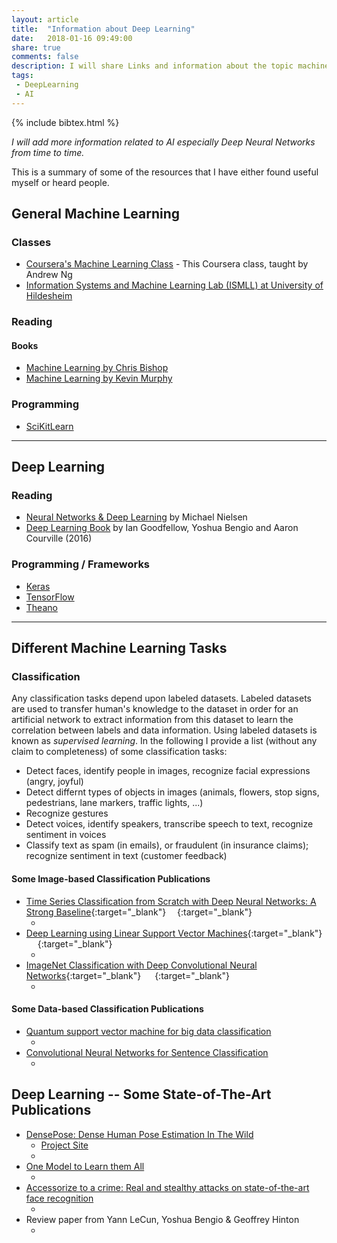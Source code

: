 ```yaml
---
layout: article
title:  "Information about Deep Learning"
date:   2018-01-16 09:49:00
share: true
comments: false
description: I will share Links and information about the topic machine learning.
tags:
 - DeepLearning
 - AI
---
```


{% include bibtex.html %}
<bibtex src="{{ site.url }}/bibtex/DeepLearning.bib"></bibtex>

*I will add more information related to AI especially Deep Neural Networks from time to time.*


This is a summary of some of the resources that I have either found useful myself or heard people.

## General Machine Learning

### Classes

* [Coursera's Machine Learning Class](https://www.coursera.org/learn/machine-learning "Coursera's Machine Learning Class") - This Coursera class, taught by Andrew Ng
* [Information Systems and Machine Learning Lab (ISMLL) at University of Hildesheim](https://www.ismll.uni-hildesheim.de/lehre/ml2-17s/script/index_en.html "Information Systems and Machine Learning Lab (ISMLL) at University of Hildesheim")

### Reading

#### Books

* [Machine Learning by Chris Bishop](http://www.springer.com/gb/book/9780387310732)
* [Machine Learning by Kevin Murphy](https://mitpress.mit.edu/books/machine-learning-0)

### Programming

* [SciKitLearn](http://scikit-learn.org/stable/ "SciKitLearn")

<hr>

## Deep Learning

### Reading

* [Neural Networks & Deep Learning](http://neuralnetworksanddeeplearning.com/ "Neural Networks & Deep Learning") by Michael Nielsen
* [Deep Learning Book](http://www.deeplearningbook.org/ "Deep Learning Book") by Ian Goodfellow, Yoshua Bengio and Aaron Courville (2016)

### Programming / Frameworks

* [Keras](https://keras.io/ "Keras")
* [TensorFlow](https://www.tensorflow.org/ "TensorFlow")
* [Theano](http://www.deeplearning.net/software/theano/ "Theano")

<hr>

## Different Machine Learning Tasks

### Classification

Any classification tasks depend upon labeled datasets. 
Labeled datasets are used to transfer human's knowledge to the dataset in order for an artificial network to extract information from this dataset to learn the correlation between labels and data information.
Using labeled datasets is known as *supervised learning*. In the following I provide a list (without any claim to completeness) of some classification tasks:

* Detect faces, identify people in images, recognize facial expressions (angry, joyful)
* Detect differnt types of objects in images (animals, flowers, stop signs, pedestrians, lane markers, traffic lights, ...)
* Recognize gestures
* Detect voices, identify speakers, transcribe speech to text, recognize sentiment in voices
* Classify text as spam (in emails), or fraudulent (in insurance claims); recognize sentiment in text (customer feedback)

#### Some Image-based Classification Publications

* [<i class="fa fa-external-link "></i> Time Series Classification from Scratch with Deep Neural Networks: A Strong Baseline](https://arxiv.org/abs/1611.06455){:target="_blank"} &emsp;[<i class="fa fa-file-pdf-o fa-lg"></i>](https://arxiv.org/pdf/1611.06455.pdf){:target="_blank"}
  * <div class="bibtex_display" bibtexkeys="DBLP:journals/corr/WangYO16"></div>  
* [<i class="fa fa-external-link "></i> Deep Learning using Linear Support Vector Machines](https://arxiv.org/abs/1306.0239){:target="_blank"} &emsp; [<i class="fa fa-file-pdf-o fa-lg"></i>](https://arxiv.org/pdf/1306.0239.pdf){:target="_blank"}
  * <div class="bibtex_display" bibtexkeys="DBLP:journals/corr/Tang13"></div>
* [<i class="fa fa-external-link "></i> ImageNet Classification with Deep Convolutional Neural Networks](https://papers.nips.cc/paper/4824-imagenet-classification-with-deep-convolutional-neural-networks){:target="_blank"} &emsp; [<i class="fa fa-file-pdf-o fa-lg"></i>](https://papers.nips.cc/paper/4824-imagenet-classification-with-deep-convolutional-neural-networks.pdf){:target="_blank"}
  * <div class="bibtex_display" bibtexkeys="NIPS2012_4824"></div>


 

#### Some Data-based Classification Publications
* [Quantum support vector machine for big data classification](https://arxiv.org/abs/1307.0471.pdf)
  * <div class="bibtex_display" bibtexkeys="rebentrost2014quantum"></div>
* [Convolutional Neural Networks for Sentence Classification](https://arxiv.org/pdf/1408.5882.pdf)
  * <div class="bibtex_display" bibtexkeys="DBLP:journals/corr/Kim14f"></div>

## Deep Learning -- Some State-of-The-Art Publications

* [DensePose: Dense Human Pose Estimation In The Wild](https://arxiv.org/abs/1802.00434.pdf)
  * [<i class="fa fa-external-link "></i> Project Site](http://densepose.org/ "Project Website")
  * <div class="bibtex_display" bibtexkeys="Guler2018DensePose"></div>
* [One Model to Learn them All](https://arxiv.org/pdf/1706.05137.pdf)
  * <div class="bibtex_display" bibtexkeys="kaiser2017one"></div>
* [Accessorize to a crime: Real and stealthy attacks on state-of-the-art face recognition](https://www.cs.cmu.edu/~sbhagava/papers/face-rec-ccs16.pdf)
  * <div class="bibtex_display" bibtexkeys="sharif2016accessorize"></div>
* Review paper from Yann LeCun, Yoshua Bengio & Geoffrey Hinton
  * <div class="bibtex_display" bibtexkeys="lecun2015deep"></div>
